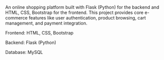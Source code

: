 An online shopping platform built with Flask (Python) for the backend and HTML, CSS, Bootstrap for the frontend.
This project provides core e-commerce features like user authentication, product browsing, cart management, and payment integration.

Frontend: HTML, CSS, Bootstrap

Backend: Flask (Python)

Database: MySQL
